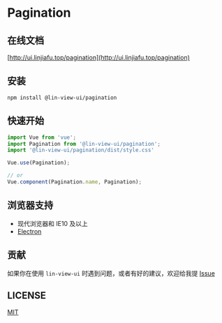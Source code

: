 # Pagination


## 在线文档

[http://ui.linjiafu.top/pagination](http://ui.linjiafu.top/pagination)


## 安装

```
npm install @lin-view-ui/pagination
```

## 快速开始

```javascript
import Vue from 'vue';
import Pagination from '@lin-view-ui/pagination';
import '@lin-view-ui/pagination/dist/style.css'

Vue.use(Pagination);

// or
Vue.component(Pagination.name, Pagination);
```

## 浏览器支持

- 现代浏览器和 IE10 及以上
- [Electron](http://electron.atom.io/)

## 贡献

如果你在使用 `lin-view-ui` 时遇到问题，或者有好的建议，欢迎给我提 [Issue](https://github.com/c10342/lin-view-ui/issues)

## LICENSE

[MIT](https://github.com/c10342/lin-view-ui/blob/master/LICENSE)
